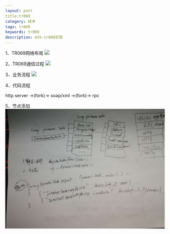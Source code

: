 ```yaml
---
layout: post
title:tr069 
category: 技术
tags: tr069
keywords: tr069
description: mtk-tr069实现
---
```


1、TR069网络布局
![](http://img.blog.csdn.net/20150930144052638)

2、TR069通信过程
![](http://img.blog.csdn.net/20150922093538005)

3、业务流程
![](http://img.blog.csdn.net/20150922092950127)

4、代码流程

http server ->(fork)-> soap/xml ->(fork)-> rpc

5、节点添加
![](https://github.com/TirpitzS/TirpitzS.github.io/blob/master/_posts/resources/tr069.jpg?raw=true)
